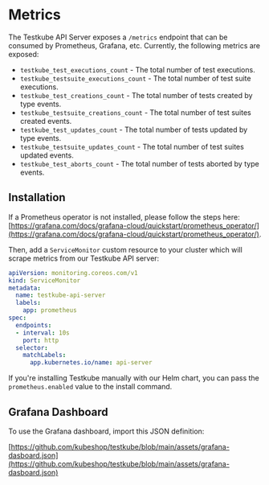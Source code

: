 # Metrics

The Testkube API Server exposes a `/metrics` endpoint that can be consumed by Prometheus, Grafana, etc. Currently, the following metrics are exposed:

* `testkube_test_executions_count` - The total number of test executions.
* `testkube_testsuite_executions_count` - The total number of test suite executions.
* `testkube_test_creations_count` - The total number of tests created by type events.
* `testkube_testsuite_creations_count` - The total number of test suites created events.
* `testkube_test_updates_count` - The total number of tests updated by type events.
* `testkube_testsuite_updates_count` - The total number of test suites updated events.
* `testkube_test_aborts_count` - The total number of tests aborted by type events.

## **Installation**

If a Prometheus operator is not installed, please follow the steps here: [https://grafana.com/docs/grafana-cloud/quickstart/prometheus_operator/](https://grafana.com/docs/grafana-cloud/quickstart/prometheus_operator/).

Then, add a `ServiceMonitor` custom resource to your cluster which will scrape metrics from our
Testkube API server:

```yaml
apiVersion: monitoring.coreos.com/v1
kind: ServiceMonitor
metadata:
  name: testkube-api-server
  labels:
    app: prometheus
spec:
  endpoints:
  - interval: 10s
    port: http
  selector:
    matchLabels:
      app.kubernetes.io/name: api-server
```

If you're installing Testkube manually with our Helm chart, you can pass the `prometheus.enabled` value to the install command.

## **Grafana Dashboard**

To use the Grafana dashboard, import this JSON definition:

[https://github.com/kubeshop/testkube/blob/main/assets/grafana-dasboard.json](https://github.com/kubeshop/testkube/blob/main/assets/grafana-dasboard.json)
